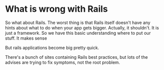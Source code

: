# What is wrong with Rails

So what about Rails. The worst thing is that Rails itself doesn't have any hints about what to do when your app gets bigger.
Actually, it shouldn't. It is just a framework. So we have this basic understanding where to put our stuff. It makes sense

But rails applications become big pretty quick.

There's a bunch of sites containing Rails best practices, but lots of the advises are trying to fix symptoms, not the root problem.